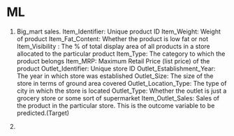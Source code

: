 # ML
1. Big_mart sales.
   Item_Identifier: Unique product ID
Item_Weight: Weight of product
Item_Fat_Content: Whether the product is low fat or not
Item_Visibility : The % of total display area of all products in a store allocated to the particular product
Item_Type: The category to which the product belongs
Item_MRP: Maximum Retail Price (list price) of the product
Outlet_Identifier: Unique store ID
Outlet_Establishment_Year: The year in which store was established
Outlet_Size: The size of the store in terms of ground area covered
Outlet_Location_Type: The type of city in which the store is located
Outlet_Type: Whether the outlet is just a grocery store or some sort of supermarket
Item_Outlet_Sales: Sales of the product in the particular store. This is the outcome variable to be predicted.(Target)

2. 
